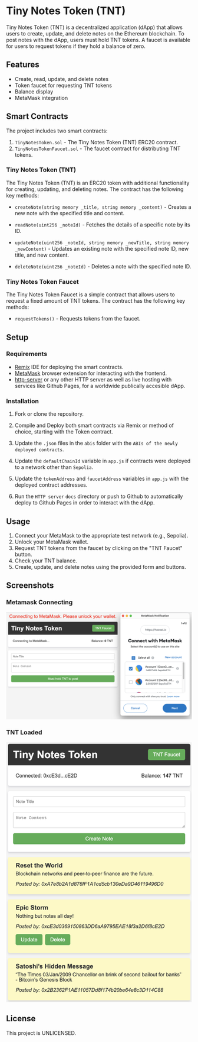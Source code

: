 # Tiny Notes Token (TNT)

Tiny Notes Token (TNT) is a decentralized application (dApp) that allows users to create, update, and delete notes on the Ethereum blockchain. To post notes with the dApp, users must hold TNT tokens. A faucet is available for users to request tokens if they hold a balance of zero.

## Features

- Create, read, update, and delete notes
- Token faucet for requesting TNT tokens
- Balance display
- MetaMask integration

## Smart Contracts

The project includes two smart contracts:

1.  `TinyNotesToken.sol` - The Tiny Notes Token (TNT) ERC20 contract.
2.  `TinyNotesTokenFaucet.sol` - The faucet contract for distributing TNT tokens.

### Tiny Notes Token (TNT)

The Tiny Notes Token (TNT) is an ERC20 token with additional functionality for creating, updating, and deleting notes. The contract has the following key methods:

- `createNote(string memory _title, string memory _content)` - Creates a new note with the specified title and content.

- `readNote(uint256 _noteId)` - Fetches the details of a specific note by its ID.
- `updateNote(uint256 _noteId, string memory _newTitle, string memory _newContent)` - Updates an existing note with the specified note ID, new title, and new content.
- `deleteNote(uint256 _noteId)` - Deletes a note with the specified note ID.

### Tiny Notes Token Faucet

The Tiny Notes Token Faucet is a simple contract that allows users to request a fixed amount of TNT tokens. The contract has the following key methods:

- `requestTokens()` - Requests tokens from the faucet.

## Setup

### Requirements

- [Remix](https://remix.ethereum.org/) IDE for deploying the smart contracts.
- [MetaMask](https://metamask.io/) browser extension for interacting with the frontend.
- [http-server](https://www.npmjs.com/package/http-server) or any other HTTP server as well as live hosting with services like Github Pages, for a worldwide publically accesible dApp.

### Installation

1.  Fork or clone the repository.

2.  Compile and Deploy both smart contracts via Remix or method of choice, starting with the Token contract.
3.  Update the `.json` files in the `abis` folder with the `ABIs of the newly deployed contracts`.
4.  Update the `defaultChainId` variable in `app.js` if contracts were deployed to a network other than `Sepolia`.
5.  Update the `tokenAddress` and `faucetAddress` variables in `app.js` with the deployed contract addresses.
6.  Run the `HTTP server` `docs` directory or push to Github to automatically deploy to Github Pages in order to interact with the dApp.

## Usage

1.  Connect your MetaMask to the appropriate test network (e.g., Sepolia).
2.  Unlock your MetaMask wallet.
3.  Request TNT tokens from the faucet by clicking on the "TNT Faucet" button.
4.  Check your TNT balance.
5.  Create, update, and delete notes using the provided form and buttons.

## Screenshots

### Metamask Connecting

<img src="assets/screenshots/wallet-connect.png" width="600px" height="auto" alt="TNT Wallet Connecting" />

### TNT Loaded

<img src="assets/screenshots/tnt-loaded.png" width="600px" height="auto" alt="TNT Loaded" />

## License

This project is UNLICENSED.
